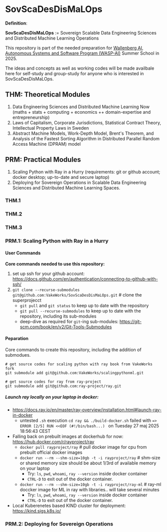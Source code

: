 # SovScaDesDisMaLOps

**Definition**:

**SovScaDesDisMaLOps** := Sovereign Scalable Data Engineering Sciences and Distributed Machine Learning Operations

This repository is part of the needed preparation for [Wallenberg AI, Autonomous Systems and Software Program (WASP-AI)](https://wasp-sweden.org/) Summer School in 2025.

The ideas and concepts as well as working codes will be made availbale here for self-study and group-study for anyone who is interested in SovScaDesDisMaLOps.

## THM: Theoretical Modules

1. Data Engineering Sciences and Distributed Machine Learning Now (maths + stats + computing + economics ++ domain-expertise and entrepreneurship)
2. Laws of Capitalism, Corporate Jurisdictions, Statistical Contract Theory, Intellectual Property Laws in Sweden 
3. Abstract Machine Models, Work-Depth Model, Brent's Theorem, and Analysis of the Fastest Sorting Algorithm in Distributed Parallel Random Access Machine (DPRAM) model

## PRM: Practical Modules

1. Scaling Python with Ray in a Hurry (requirements: git or github account; docker desktop; up-to-date and secure laptop)
2. Deploying for Sovereign Operations in Scalable Data Engineering Sciences and Distributed Machine Learning Spaces.


### THM.1

### THM.2

### THM.3


### PRM.1: Scaling Python with Ray in a Hurry

#### User Commands

**Core commands needed to use this repository:**

1. set up ssh for your github account: https://docs.github.com/en/authentication/connecting-to-github-with-ssh/
1. `git clone --recurse-submodules git@github.com:VakeWorks/SovScaDesDisMaLOps.git` # clone the superprojecct
    - `git pull` and `git status` to keep up to date with the repository
    - `git pull --recurse-submodules` to keep up to date with the repository, including its sub-modules
    - deep-dive as required for `git`-ing sub-modules: https://git-scm.com/book/en/v2/Git-Tools-Submodules

#### Peparation

Core commands to create this repository, including the addition of submodues.

```
# get source codes for scaling python with ray book from VakeWorks fork
git submodule add git@github.com:VakeWorks/scalingpythonml.git

# get source codes for ray from ray-project
git submodule add git@github.com:ray-project/ray.git
```

##### Launch ray locally on your laptop in docker:

- https://docs.ray.io/en/master/ray-overview/installation.html#launch-ray-in-docker
    - untested `.sh` execution `cd ray && ./build-docker.sh` failed with `=> ERROR [2/5] RUN <<EOF (#!/bin/bash...) ` on Tuesday 27 maj 2025 18:56:43 CEST
- Falling back on prebuilt images at dockerhub for now: https://hub.docker.com/r/rayproject/ray
    - `docker pull rayproject/ray` # pull docker image for cpu from prebuilt official docker images
    - `docker run --rm --shm-size=10gb -t -i rayproject/ray` # shm-size or shared memory size should be about 1/3rd of available memory on your laptop
        - Try: `ls`, `pwd`, `whoami`, `ray --version` inside docker container
        - `CTRL-D` to exit out of the docker container.
    - `docker run --rm --shm-size=10gb -t -i rayproject/ray-ml` # ray-ml doccker image for ML in ray with libraries.. will take several minutes
        - Try: `ls`, `pwd`, `whoami`, `ray --version` inside docker container
        - `CTRL-D` to exit out of the docker container.
- Local Kuberenetes based KIND cluster for deployment: https://kind.sigs.k8s.io/


### PRM.2: Deploying for Sovereign Operations 
